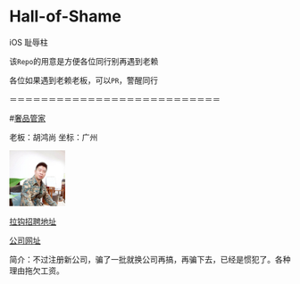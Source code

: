 # Hall-of-Shame
iOS 耻辱柱 

该`Repo`的用意是方便各位同行别再遇到老赖

各位如果遇到老赖老板，可以`PR`，警醒同行

＝＝＝＝＝＝＝＝＝＝＝＝＝＝＝＝＝＝＝＝＝＝＝＝＝＝＝

#[奢品管家](https://itunes.apple.com/cn/app/she-pin-guan-jia/id1000987797?l=en&mt=8)

老板：胡鸿尚
坐标：广州

<img src="shame_one.jpg" alt="Drawing" width="100px" />

[拉钩招聘地址](http://www.lagou.com/gongsi/86763.html)

[公司网址](http://www.luxuryker.com/)

简介：不过注册新公司，骗了一批就换公司再搞，再骗下去，已经是惯犯了。各种理由拖欠工资。